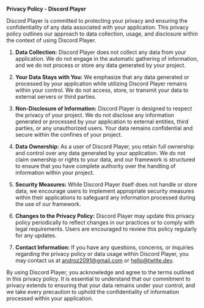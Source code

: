 **Privacy Policy - Discord Player**

Discord Player is committed to protecting your privacy and ensuring the confidentiality of any data associated with your application. This privacy policy outlines our approach to data collection, usage, and disclosure within the context of using Discord Player.

1. **Data Collection:**
   Discord Player does not collect any data from your application. We do not engage in the automatic gathering of information, and we do not process or store any data generated by your project.

2. **Your Data Stays with You:**
   We emphasize that any data generated or processed by your application while utilizing Discord Player remains within your control. We do not access, store, or transmit your data to external servers or third parties.

3. **Non-Disclosure of Information:**
   Discord Player is designed to respect the privacy of your project. We do not disclose any information generated or processed by your application to external entities, third parties, or any unauthorized users. Your data remains confidential and secure within the confines of your project.

4. **Data Ownership:**
   As a user of Discord Player, you retain full ownership and control over any data generated by your application. We do not claim ownership or rights to your data, and our framework is structured to ensure that you have complete authority over the handling of information within your project.

5. **Security Measures:**
   While Discord Player itself does not handle or store data, we encourage users to implement appropriate security measures within their applications to safeguard any information processed during the use of our framework.

6. **Changes to the Privacy Policy:**
   Discord Player may update this privacy policy periodically to reflect changes in our practices or to comply with legal requirements. Users are encouraged to review this policy regularly for any updates.

7. **Contact Information:**
   If you have any questions, concerns, or inquiries regarding the privacy policy or data usage within Discord Player, you may contact us at [androz2091@gmail.com](mailto:androz2091@gmail.com) or [hello@twlite.dev](mailto:hello@twlite.dev).

By using Discord Player, you acknowledge and agree to the terms outlined in this privacy policy. It is essential to understand that our commitment to privacy extends to ensuring that your data remains under your control, and we take every precaution to uphold the confidentiality of information processed within your application.
